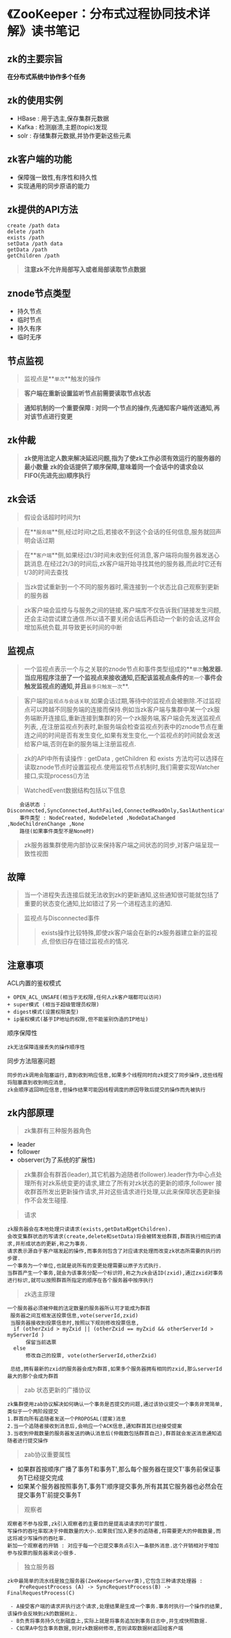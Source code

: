 《ZooKeeper：分布式过程协同技术详解》读书笔记
=

zk的主要宗旨
-
**在分布式系统中协作多个任务**


zk的使用实例
-
   + HBase : 用于选主,保存集群元数据
   + Kafka : 检测崩溃,主题(topic)发现
   + solr  : 存储集群元数据,并协作更新这些元素

zk客户端的功能
-
   + 保障强一致性,有序性和持久性
   + 实现通用的同步原语的能力




zk提供的API方法
-
    create /path data
    delete /path
    exists /path
    setData /path data
    getData /path
    getChildren /path

 >**注意zk不允许局部写入或者局部读取节点数据**

znode节点类型
-
   + 持久节点
   + 临时节点
   + 持久有序
   + 临时无序


节点监视
-
   >监视点是**`单次`**触发的操作
   
   >**客户端在重新设置监听节点前需要读取节点状态**
   
   >**通知机制的一个重要保障 : 对同一个节点的操作,先通知客户端传送通知,再对该节点进行变更**
   
   
zk仲裁
-

> **zk使用法定人数来解决延迟问题,指为了使zk工作必须有效运行的服务器的最小数量**
> **zk的会话提供了顺序保障,意味着同一个会话中的请求会以FIFO(先进先出)顺序执行**

zk会话
-
>假设会话超时时间为t

>在**`服务端`**侧,经过时间t之后,若接收不到这个会话的任何信息,服务就回声明会话过期

>在**`客户端`**侧,如果经过t/3时间未收到任何消息,客户端将向服务器发送心跳消息.在经过2t/3的时间后,zk客户端开始寻找其他的服务器,而此时它还有t/3的时间去查找

>当zk尝试重新到一个不同的服务器时,需连接到一个状态比自己观察到更新的服务器

>zk客户端会监控与与服务之间的链接,客户端库不仅告诉我们链接发生问题,还会主动尝试建立通信.所以请不要关闭会话后再启动一个新的会话,这样会增加系统负载,并导致更长时间的中断


监视点
-
>一个监视点表示一个与之关联的znode节点和事件类型组成的**`单次`**触发器.当应用程序注册了一个监视点来接收通知,匹配该监视点条件的**`第一个`**事件会触发监视点的通知,并且**`最多只触发一次`**.

>客户端的`监视点与会话关联`,如果会话过期,等待中的监视点会被删除.不过监视点可以跨越不同服务端的连接而保持.例如当zk客户端与集群中某一个zk服务端断开连接后,重新连接到集群的另一个zk服务端,客户端会先发送监视点列表,
 ,在注册监视点列表时,新服务端会检查监视点列表中的znode节点在重连之间的时间是否有发生变化,如果有发生变化,一个监视点的时间就会发送给客户端,否则在新的服务端上注册监视点.
 
>zk的API中所有读操作 : getData , getChildren 和 exists 方法均可以选择在读取znode节点时设置监视点.使用监视节点机制时,我们需要实现Watcher接口,实现process()方法
 
>WatchedEvent数据结构包括以下信息

        会话状态 : Disconnected,SyncConnected,AuthFailed,ConnectedReadOnly,SaslAuthenticated,Expired
        事件类型 : NodeCreated, NodeDeleted ,NodeDataChanged ,NodeChildrenChange ,None
        路径(如果事件类型不是None时)
        
        
>zk服务器集群使用内部协议来保持客户端之间状态的同步,对客户端呈现一致性视图        


故障
-
>当一个进程失去连接后就无法收到zk的更新通知,这些通知很可能就包括了重要的状态变化通知,比如错过了另一个进程选主的通知.

>监视点与Disconnected事件
>>exists操作比较特殊,即使zk客户端会在新的zk服务器建立新的监视点,但依旧存在错过监视点的情况.



注意事项
-
ACL内置的鉴权模式

    + OPEN_ACL_UNSAFE(相当于无权限,任何人zk客户端都可以访问)
    + super模式 (相当于超级管理员权限)
    + digest模式(设置权限类型)
    + ip鉴权模式(基于IP地址的权限,但不能鉴别伪造的IP地址)
    
顺序保障性

    zk无法保障连接丢失的操作顺序性


同步方法阻塞问题
    
    同步的zk调用会阻塞运行,直到收到响应信息,如果多个线程同时向zk提交了同步操作,这些线程将阻塞直到收到响应消息,
    zk会顺序返回响应信息,但操作结果可能因线程调度的原因导致后提交的操作而先被执行

    
zk内部原理
-
>zk集群有三种服务器角色
+ leader
+ follower
+ observer(为了系统的扩展性)

>zk集群会有群首(leader),其它机器为追随者(follower).leader作为中心点处理所有对zk系统变更的请求,建立了所有对zk状态的更新的顺序,follower
接收群首所发出更新操作请求,并对这些请求进行处理,以此来保障状态更新操作不会发生碰撞.

>请求

    zk服务器会在本地处理只读请求(exists,getData和getChildren).
    会改变集群状态的写请求(create,delete和setData)将会被转发给群首,群首执行相应的请求,并形成状态的更新,称之为事务.
    请求表示源自于客户端发起的操作,而事务则包含了对应请求处理而改变zk状态所需要的执行的步骤.
    一个事务为一个单位,也就是说所有的变更处理需要以原子方式执行.
    当群首产生一个事务,就会为该事务分配一个标识符,称之为zk会话ID(zxid),通过zxid对事务进行标识,就可以按照群首所指定的顺序在各个服务器中按序执行
    
    
    
>zk选主原理

    一个服务器必须被仲裁的法定数量的服务器所认可才能成为群首
     服务器之间互相发送投票信息,vote(serverId,zxid)
     当服务器接收到投票信息时,按照以下规则修改投票信息,
      if (otherZxid > myZxid || (otherZxid == myZxid && otherServerId > myServerId )
          保留当前选票
      else
          修改自己的投票, vote(otherServerId,otherZxid)
      
     总结,拥有最新的zxid的服务器会成为群首,如果多个服务器拥有相同的zxid,那么serverId最大的那个会成为群首
          
          


>zab 状态更新的广播协议


    zk集群使用zab协议解决如何确认一个事务是否提交的问题,通过该协议提交一个事务非常简单,类似于一个两阶段提交
    1.群首向所有追随者发送一个PROPOSAL(提案)消息
    2.当一个追随者接收到消息后,会响应一个ACK信息,通知群首其已经接受提案
    3.当收到仲裁数量的服务器发送的确认消息后(仲裁数包括群首自己),群首就会发送消息通知追随者进行提交操作
    
    
>zab协议重要属性
+ 如果群首按顺序广播了事务T和事务T',那么每个服务器在提交T'事务前保证事务T已经提交完成
+ 如果某个服务器按照事务T,事务T'顺序提交事务,所有其其它服务器也必然会在提交事务T'前提交事务T
    

    
>观察者
    
    观察者不参与投票,zk引入观察者的主要目的是提高读请求的可扩展性.
    写操作的吞吐率取决于仲裁数量的大小.如果我们加入更多的追随者,将需要更大的仲裁数量,而这将减少写操作的吞吐率.
    新加一个观察者的开销 : 对应于每一个已提交事务点引入一条额外消息.这个开销相对于增加参与投票的服务器来说小很多.
    
>独立服务器
    
    zk中最简单的流水线是独立服务器(ZeeKeeperServer类),它包含三种请求处理器 :
        PreRequestProcess (A) -> SyncRequestProcess(B) -> FinalRequestProcess(C)
     
     - A接受客户端的请求并执行这个请求,处理结果是生成一个事务.事务时执行一个操作的结果,该操作会反映到zk的数据树上.
     - B负责将事务持久化到磁盘上,实际上就是将事务追加到事务日志中,并生成快照数据.
     - C如果A中包含事务数据,则对zk数据树修改,否则读取数据树返回给客户端
         
         
    
    